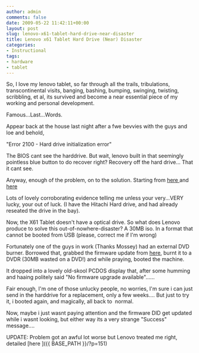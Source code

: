```yaml
---
author: admin
comments: false
date: 2009-05-22 11:42:11+00:00
layout: post
slug: lenovo-x61-tablet-hard-drive-near-disaster
title: Lenovo x61 Tablet Hard Drive (Near) Disaster
categories:
- Instructional
tags:
- hardware
- tablet
---
```


So, I love my lenovo tablet, so far through all the trails, tribulations, transcontinental visits, banging, bashing, bumping, swinging, twisting, scribbling, et al, its survived and become a near essential piece of my working and personal development.

Famous...Last...Words.

Appear back at the house last night after a fwe bevvies with the guys and loe and behold,

"Error 2100 - Hard drive initialization error"

The BIOS cant see the harddrive. But wait, lenovo built in that seemingly pointless blue button to do recover right? Recovery off the hard drive... That it cant see.

Anyway, enough of the problem, on to the solution. Starting from [here ](http://forums.lenovo.com/lnv/board/message?board.id=X_Series_Thinkpads&thread.id=674&view=by_date_ascending&page=1)and [here ](http://forums.lenovo.com/lnv/board/message?board.id=X_Series_Thinkpads&thread.id=7438)

Lots of lovely corroborating evidence telling me unless your very...VERY lucky, your out of luck. (I have the Hitachi Hard drive, and had already reseated the drive in the bay).

Now, the X61 Tablet doesn't have a optical drive. So what does Lenovo produce to solve this out-of-nowhere-disaster? A 30MB iso. In a format that cannot be booted from USB (please, correct me if I'm wrong)

Fortunately one of the guys in work (Thanks Mossey) had an external DVD burner. Borrowed that, grabbed the firmware update from [here](http://www-307.ibm.com/pc/support/site.wss/MIGR-63685.html), burnt it to a DVDR (30MB wasted on a DVD!) and while praying, booted the machine.

It dropped into a lovely old-skool PCDOS display that, after some humming and haaing politely said "No firmware upgrade available"......

Fair enough, I'm one of those unlucky people, no worries, I'm sure i can just send in the harddrive for a replacement, only a few weeks.... But just to try it, i booted again, and magically, all back to  normal.

Now, maybe i just wasnt paying attention and the firmware DID get updated while i wasnt looking, but either way its a very strange "Success" message....

UPDATE: Problem got an awful lot worse but Lenovo treated me right, detailed [here ]({{ BASE_PATH }}/?p=151)

